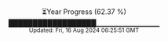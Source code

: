 <p align="center">
⏳Year Progress (62.37 %) <br>
██████████████████▁▁▁▁▁▁▁▁▁▁▁▁ <br>
<sub>Updated: Fri, 16 Aug 2024 06:25:51 GMT</sub>
</p>

